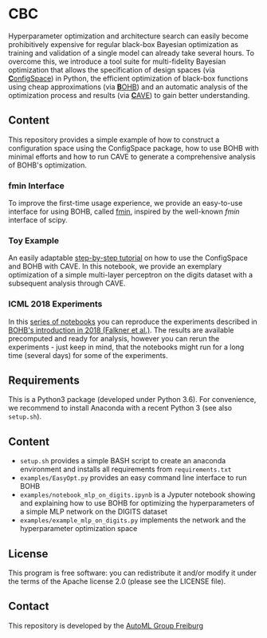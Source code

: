 # CBC

Hyperparameter optimization and architecture search can easily become prohibitively expensive for regular black-box
Bayesian optimization as training and validation of a single model can already take several hours. To overcome
this, we introduce a tool suite for multi-fidelity Bayesian optimization that allows the specification of design spaces
(via [**C**onfigSpace](https://github.com/automl/ConfigSpace))
in Python, the efficient optimization of black-box functions using cheap approximations
(via [**B**OHB](https://github.com/automl/HpBandSter))
and an automatic analysis of
the optimization process and results (via [**C**AVE](https://github.com/automl/CAVE)) to gain better understanding.

## Content

This repository provides a simple example of how to construct a configuration space using the ConfigSpace package,
how to use BOHB with minimal efforts and how to run CAVE to generate a comprehensive
analysis of BOHB's optimization.

### fmin Interface

To improve the first-time usage experience, we provide an easy-to-use interface for using BOHB, called [fmin](https://github.com/automl/CBC/blob/master/examples/mlp_on_digits/FMin.py), inspired by the well-known _fmin_ interface of scipy. 

### Toy Example

An easily adaptable [step-by-step tutorial](https://github.com/automl/CBC/tree/master/examples/mlp_on_digits) on how to use
the ConfigSpace and BOHB with CAVE. In this notebook, we provide an
exemplary optimization of a simple multi-layer perceptron on the digits dataset with a subsequent analysis through CAVE.

### ICML 2018 Experiments

In this [series of notebooks](https://github.com/automl/CBC/tree/master/examples/icml_2018_experiments) you can reproduce the
experiments described in
[BOHB's introduction in 2018 (Falkner et al.)](http://proceedings.mlr.press/v80/falkner18a.html).
The results are available precomputed and ready for analysis, however you can rerun the experiments - just keep in mind,
that the notebooks might run for a long time (several days) for some of the experiments.

## Requirements

This is a Python3 package (developed under Python 3.6).  For convenience, we recommend to install Anaconda with a recent
Python 3 (see also `setup.sh`).

## Content

 * `setup.sh` provides a simple BASH script to create an anaconda environment and installs all requirements from
   `requirements.txt`
 * `examples/EasyOpt.py` provides an easy command line interface to run BOHB
 * `examples/notebook_mlp_on_digits.ipynb` is a Jyputer notebook showing and explaining how to use BOHB for optimizing
   the hyperparameters of a simple MLP network on the DIGITS dataset
 * `examples/example_mlp_on_digits.py` implements the network and the hyperparameter optimization space

## License

This program is free software: you can redistribute it and/or modify it under the terms of the Apache license 2.0
(please see the LICENSE file).

## Contact

This repository is developed by the [AutoML Group Freiburg](https://www.automl.org)
